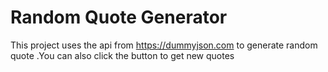 # Random Quote Generator

This project uses the api from https://dummyjson.com to generate random quote .You can also click the button to get new quotes
